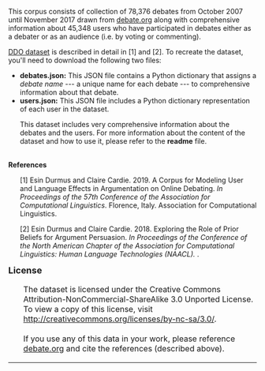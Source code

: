 This corpus consists of collection of 78,376 debates from October 2007 until November 2017 drawn from <a href="http://www.debate.org/">debate.org</a> 
along with comprehensive information about 45,348 users who have participated in debates either as a debater or as an 
audience (i.e. by voting or commenting).

<a href="https://drive.google.com/drive/folders/1xZw7OUl1nD5CihWubxsqGxyoVhj0a-5k?usp=sharing">DDO dataset</a> is described in detail in [1] and [2].
To recreate the dataset, you'll need to download the
following two files:<br>

<ul>
  <li> <b>debates.json:</b> This
JSON file contains a Python dictionary that assigns a 
<i>debate name</i> --- a unique name for each debate --- to comprehensive information about that debate.  <br>
<li> <b>users.json:</b> This JSON file
includes a Python dictionary representation of each user in the dataset.
<br>

This dataset includes very comprehensive information about the debates and the users. For more information about the content of the dataset and how to use it, please refer to the <b>readme</b> file.
<br><br>
</ul>

<b>References</b><br>
<ul>
[1]  Esin Durmus and Claire Cardie. 2019. 
A Corpus for Modeling User and Language Effects in Argumentation on Online Debating.
<i>In Proceedings of the
57th Conference of the Association for Computational Linguistics</i>.  
Florence, Italy. Association for Computational Linguistics.  
</ul>
<ul>
[2] Esin Durmus and Claire Cardie. 2018.
Exploring the Role of Prior Beliefs for Argument Persuasion.
<i> In Proceedings of the Conference of the North American Chapter of the Association for Computational Linguistics: Human Language Technologies (NAACL).
</i>. 
</ul>
<font size="4"><b>License</b><br>
<ul>
<font size="3">
The dataset is licensed under the Creative Commons
Attribution-NonCommercial-ShareAlike 3.0 Unported License.  To view a
copy of this license, visit <a href="http://creativecommons.org/licenses/by-nc-sa/3.0/">http://creativecommons.org/licenses/by-nc-sa/3.0/</a>.<br><br>
If you use any of this data in your work, please reference 
<a href="http://www.debate.org/">debate.org</a> and cite the references (described above).
</ul>
<hr> </hr><br>
